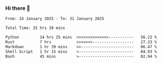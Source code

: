 ### Hi there 👋

<!--
**ututono/ututono** is a ✨ _special_ ✨ repository because its `README.md` (this file) appears on your GitHub profile.

Here are some ideas to get you started:

- 🔭 I’m currently working on ...
- 🌱 I’m currently learning ...
- 👯 I’m looking to collaborate on ...
- 🤔 I’m looking for help with ...
- 💬 Ask me about ...
- 📫 How to reach me: ...
- 😄 Pronouns: ...
- ⚡ Fun fact: ...
-->



<!--START_SECTION:waka-->

```txt
From: 24 January 2025 - To: 31 January 2025

Total Time: 25 hrs 39 mins

Python         14 hrs 25 mins  >>>>>>>>>>>>>>-----------   56.22 %
Rust           7 hrs           >>>>>>>------------------   27.33 %
Markdown       1 hr 39 mins    >>-----------------------   06.47 %
Shell Script   1 hr 15 mins    >------------------------   04.93 %
Bash           45 mins         >------------------------   02.94 %
```

<!--END_SECTION:waka-->
